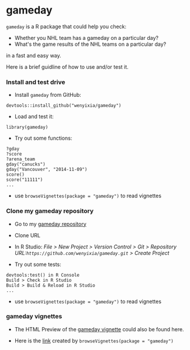 gameday
=======================

`gameday` is a R package that could help you check:
* Whether you NHL team has a gameday on a particular day?
* What's the game results of the NHL teams on a particular day?

in a fast and easy way.

Here is a brief guidline of how to use and/or test it.

### Install and test drive

* Install `gameday` from GitHub:
```
devtools::install_github("wenyixia/gameday")
```

* Load and test it:

```
library(gameday)
```
 
* Try out some functions:
```
?gday
?score
?arena_team
gday("canucks")
gday("Vancouver", "2014-11-09")
score()
score("11111")
...
```
* use `browseVignettes(package = "gameday")` to read vignettes


### Clone my gameday repository

* Go to my [gameday repository](https://github.com/wenyixia/gameday)

* Clone URL

* In R Studio: 
    *File > New Project > Version Control > Git > Repository URL:`https://github.com/wenyixia/gameday.git` > Create Project*

* Try out some tests:

```
devtools:test() in R Console
Build > Check in R Studio
Build > Build & Reload in R Studio
...
```
* use `browseVignettes(package = "gameday")` to read vignettes

### gameday vignettes

* The HTML Preview of the [gameday vignette](http://htmlpreview.github.io/?https://raw.githubusercontent.com/wenyixia/gameday/master/overview.html) could also be found here.

* Here is the [link](http://127.0.0.1:25704/session/Rvig.174858efb6.html) created by `browseVignettes(package = "gameday")` 

